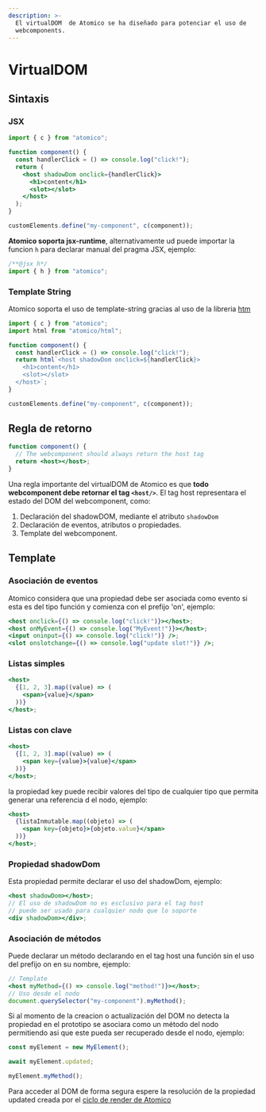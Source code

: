 ```yaml
---
description: >-
  El virtualDOM  de Atomico se ha diseñado para potenciar el uso de
  webcomponents.
---
```


# VirtualDOM

## Sintaxis

### JSX

```jsx
import { c } from "atomico";

function component() {
  const handlerClick = () => console.log("click!");
  return (
    <host shadowDom onclick={handlerClick}>
      <h1>content</h1>
      <slot></slot>
    </host>
  );
}

customElements.define("my-component", c(component));
```

**Atomico soporta jsx-runtime**, alternativamente ud puede importar la funcion `h` para declarar manual del pragma JSX, ejemplo:

```javascript
/**@jsx h*/
import { h } from "atomico";
```

### Template String

Atomico soporta el uso de template-string gracias al uso de la libreria [htm ](https://github.com/developit/htm)

```javascript
import { c } from "atomico";
import html from "atomico/html";

function component() {
  const handlerClick = () => console.log("click!");
  return html`<host shadowDom onclick=${handlerClick}>
    <h1>content</h1>
    <slot></slot>
  </host>`;
}

customElements.define("my-component", c(component));
```

## Regla de retorno

```jsx
function component() {
  // The webcomponent should always return the host tag
  return <host></host>;
}
```

Una regla importante del virtualDOM de Atomico es que **todo webcomponent debe retornar el tag `<host/>`**. El tag host representara el estado del DOM del webcomponent, como:

1. Declaración del shadowDOM, mediante el atributo `shadowDom`
2. Declaración de eventos, atributos o propiedades.
3. Template del webcomponent.

## Template

### Asociación de eventos

Atomico considera que una propiedad debe ser asociada como evento si esta es del tipo función y comienza con el prefijo 'on', ejemplo:

```jsx
<host onclick={() => console.log("click!")}></host>;
<host onMyEvent={() => console.log("MyEvent!")}></host>;
<input oninput={() => console.log("click!")} />;
<slot onslotchange={() => console.log("update slot!")} />;
```

### Listas simples

```jsx
<host>
  {[1, 2, 3].map((value) => (
    <span>{value}</span>
  ))}
</host>;
```

### Listas con clave

```jsx
<host>
  {[1, 2, 3].map((value) => (
    <span key={value}>{value}</span>
  ))}
</host>;
```

la propiedad key puede recibir valores del tipo de cualquier tipo que permita generar una referencia d el nodo, ejemplo:

```jsx
<host>
  {listaInmutable.map((objeto) => (
    <span key={objeto}>{objeto.value}</span>
  ))}
</host>;
```

### Propiedad shadowDom

Esta propiedad permite declarar el uso del shadowDom, ejemplo:

```jsx
<host shadowDom></host>;
// El uso de shadowDom no es esclusivo para el tag host 
// puede ser usado para cualquier nodo que lo soporte
<div shadowDom></div>;
```

### Asociación de métodos

Puede declarar un método declarando en el tag host una función  sin el uso del prefijo on en su nombre, ejemplo:

```jsx
// Template
<host myMethod={() => console.log("method!")}></host>;
// Uso desde el nodo
document.querySelector("my-component").myMethod();
```

Si al momento de la creacion o actualización del DOM no detecta la propiedad en el prototipo se asociara como un método del nodo permitiendo asi que este pueda ser recuperado desde el nodo, ejemplo:

```jsx
const myElement = new MyElement();

await myElement.updated;

myElement.myMethod();
```

Para acceder al DOM de forma segura espere la resolución de la propiedad updated creada por el [ciclo de render de Atomico](testing/test-dom.md)

